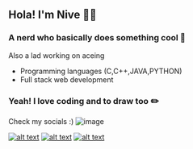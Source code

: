 ## Hola! I'm Nive 🤞🏼
### A nerd who basically does something cool 🦾
Also a lad working on aceing
* Programming languages (C,C++,JAVA,PYTHON)
* Full stack web development
### Yeah! I love coding and to draw too ✏️
Check my socials :)
![image](https://user-images.githubusercontent.com/89762503/139795821-f7c7caba-9441-4c20-bb2b-bb98fd828ca1.png)

[![alt text][1.1]][1]
[![alt text][2.1]][2]
[![alt text][3.1]][3]


<!-- links to social media icons -->
<!-- no need to change these -->

<!-- icons with padding -->

[1.1]: http://i.imgur.com/tXSoThF.png (twitter icon with padding)
[2.1]: http://i.imgur.com/P3YfQoD.png (facebook icon with padding)
[3.1]: http://i.imgur.com/yCsTjba.png (google plus icon with padding)
    [1]: https://twitter.com/nive_vj
    [2]: https://www.facebook.com/profile.php?id=100074261173701
    [3]: https://plus.google.com/+CarlSednaoui
    


